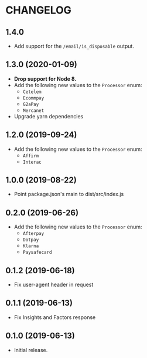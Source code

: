CHANGELOG
=========

1.4.0
------------------

* Add support for the `/email/is_disposable` output.

1.3.0 (2020-01-09)
------------------

* **Drop support for Node 8.**
* Add the following new values to the `Processor` enum:
  * `Cetelem`
  * `Ecommpay`
  * `G2aPay`
  * `Mercanet`
* Upgrade yarn dependencies

1.2.0 (2019-09-24)
-----------------

* Add the following new values to the `Processor` enum:
  * `Affirm`
  * `Interac`

1.0.0 (2019-08-22)
-----------------

* Point package.json's main to dist/src/index.js

0.2.0 (2019-06-26)
------------------

* Add the following new values to the `Processor` enum:
  * `Afterpay`
  * `Dotpay`
  * `Klarna`
  * `Paysafecard`

0.1.2 (2019-06-18)
------------------

* Fix user-agent header in request

0.1.1 (2019-06-13)
------------------

* Fix Insights and Factors response

0.1.0 (2019-06-13)
------------------

* Initial release.
